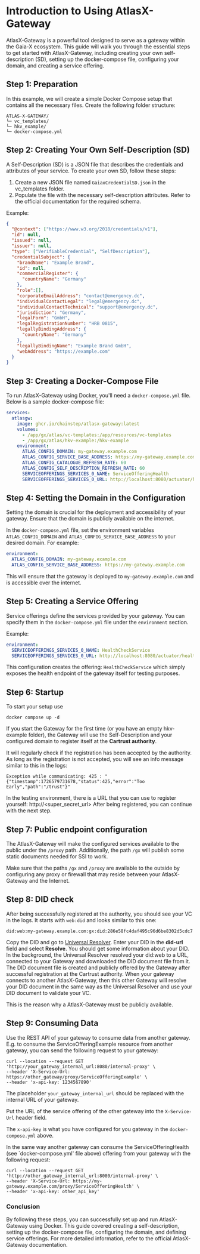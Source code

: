 # Introduction to Using AtlasX-Gateway

AtlasX-Gateway is a powerful tool designed to serve as a gateway within the Gaia-X ecosystem.
This guide will walk you through the essential steps to get started with AtlasX-Gateway, 
including creating your own self-description (SD), setting up the docker-compose file, configuring your domain, and creating a service offering.

## Step 1: Preparation

In this example, we will create a simple Docker Compose setup that contains all the necessary files.
Create the following folder structure:

```shell
ATLAS-X-GATEWAY/
└─ vc_templates/
└─ hkv_example/
└─ docker-compose.yml
```

## Step 2: Creating Your Own Self-Description (SD)

A Self-Description (SD) is a JSON file that describes the credentials and attributes of your service. To create your own SD, follow these steps:
1. Create a new JSON file named `GaiaxCredentialSD.json` in the vc_templates folder.
2. Populate the file with the necessary self-description attributes. Refer to the official documentation for the required schema.

Example:
```json
{
  "@context": ["https://www.w3.org/2018/credentials/v1"],
  "id": null,
  "issued": null,
  "issuer": null,
  "type": ["VerifiableCredential", "SelfDescription"],
  "credentialSubject": {
    "brandName": "Example Brand",
    "id": null,
    "commercialRegister": {
      "countryName": "Germany"
    },
    "role":[],
    "corporateEmailAddress": "contact@emergency.dc",
    "individualContactLegal": "legal@emergency.dc",
    "individualContactTechnical": "support@emergency.dc",
    "jurisdiction": "Germany",
    "legalForm": "GmbH",
    "legalRegistrationNumber": "HRB 0815",
    "legallyBindingAddress": {
      "countryName": "Germany"
    },
    "legallyBindingName": "Example Brand GmbH",
    "webAddress": "https://example.com"
  }
}
```

## Step 3: Creating a Docker-Compose File

To run AtlasX-Gateway using Docker, you'll need a `docker-compose.yml` file. Below is a sample docker-compose file:

```yaml
services:
  atlasgw:
    image: ghcr.io/chainstep/atlasx-gateway:latest
    volumes:
      - /app/gx/atlas/vc-templates:/app/resources/vc-templates
      - /app/gx/atlas/hkv-example:/hkv-example
    environment:
      ATLAS_CONFIG_DOMAIN: my-gateway.example.com
      ATLAS_CONFIG_SERVICE_BASE_ADDRESS: https://my-gateway.example.com
      ATLAS_CONFIG_CATALOGUE_REFRESH_RATE: 60
      ATLAS_CONFIG_SELF_DESCRIPTION_REFRESH_RATE: 60
      SERVICEOFFERINGS_SERVICES_0_NAME: ServiceOfferingHealth
      SERVICEOFFERINGS_SERVICES_0_URL: http://localhost:8080/actuator/health
```

## Step 4: Setting the Domain in the Configuration

Setting the domain is crucial for the deployment and accessibility of your gateway. Ensure that the domain is publicly available on the internet.

In the `docker-compose.yml` file, set the environment variables `ATLAS_CONFIG_DOMAIN` and `ATLAS_CONFIG_SERVICE_BASE_ADDRESS` to your desired domain. For example:

```yaml
environment:
  ATLAS_CONFIG_DOMAIN: my-gateway.example.com
  ATLAS_CONFIG_SERVICE_BASE_ADDRESS: https://my-gateway.example.com
```

This will ensure that the gateway is deployed to `my-gateway.example.com` and is accessible over the internet.

## Step 5: Creating a Service Offering

Service offerings define the services provided by your gateway. You can specify them in the `docker-compose.yml` file under the `environment` section.

Example:

```yaml
environment:
  SERVICEOFFERINGS_SERVICES_0_NAME: HealthCheckService
  SERVICEOFFERINGS_SERVICES_0_URL: http://localhost:8080/actuator/health
```

This configuration creates the offering: `HealthCheckService` which simply exposes the health endpoint of the gateway 
itself for testing purposes.

## Step 6: Startup

To start your setup use

```shell
docker compose up -d
```

If you start the Gateway for the first time (or you have an empty hkv-example folder), the Gateway will use the
Self-Description and your configured domain to register itself at the **Cartrust authority**.

It will regularly check if the registration has been accepted by the authority. As long as the registration is not 
accepted, you will see an info message similar to this in the logs:

```shell
Exception while communicating: 425 : "{"timestamp":1726579731678,"status":425,"error":"Too Early","path":"/trust"}"
```

In the testing environment, there is a URL that you can use to register yourself: http://<super_secret_url>
After being registered, you can continue with the next step.

## Step 7: Public endpoint configuration

The AtlasX-Gateway will make the configured services available to the public under the `/proxy` path. Additionally, the
path `/gx` will publish some static documents needed for SSI to work.

Make sure that the paths `/gx` and `/proxy` are available to the outside by configuring any proxy or firewall that may
reside between your AtlasX-Gateway and the Internet.

## Step 8: DID check

After being successfully registered at the authority, you should see your VC in the logs. It starts with `web:did` and
looks similar to this one:

``did:web:my-gateway.example.com:gx:did:286e58fc4daf495c96d6be8302d5cdc7``

Copy the DID and go to [Universal Resolver](https://dev.uniresolver.io/). Enter your DID in the **did-url** field and
select **Resolve**. You should get some information about your DID.
In the background, the Universal Resolver resolved your did:web to a URL, connected to your Gateway and downloaded the 
DID document file from it. The DID document file is created and publicly offered by the Gateway after successful
registration at the Cartrust authority. When your gateway connects to another AtlasX-Gateway, then this other Gateway 
will resolve your DID document in the same way as the Universal Resolver and use your DID document to validate your VC.

This is the reason why a AtlasX-Gateway must be publicly available.

## Step 9: Consuming Data

Use the REST API of your gateway to consume data from another gateway. E.g. to consume the ServiceOfferingExample 
resource from another gateway, you can send the following request to your gateway:

```shell
curl --location --request GET 'http://your_gateway_internal_url:8080/internal-proxy' \
--header 'X-Service-Url: https://other_gateway/proxy/ServiceOfferingExample' \
--header 'x-api-key: 1234567890'
```

The placeholder `your_gateway_internal_url` should be replaced with the internal URL of your gateway. 

Put the URL of the service offering of the other gateway into the `X-Service-Url` header field.

The `x-api-key` is what you have configured for you gateway in the `docker-compose.yml` above.

In the same way another gateway can consume the ServiceOfferingHealth (see `docker-compose.yml' file above) offering
from your gateway with the following request:

```shell
curl --location --request GET 'http://other_gateway_internal_url:8080/internal-proxy' \
--header 'X-Service-Url: https://my-gateway.example.com/proxy/ServiceOfferingHealth' \
--header 'x-api-key: other_api_key'
```

### Conclusion

By following these steps, you can successfully set up and run AtlasX-Gateway using Docker. This guide covered creating a self-description, setting up the docker-compose file, configuring the domain, and defining service offerings. For more detailed information, refer to the official AtlasX-Gateway documentation.
